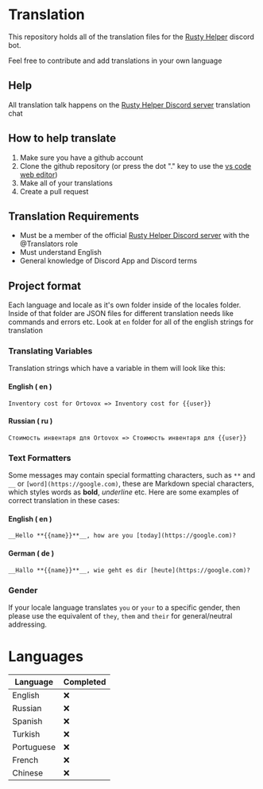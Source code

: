 # Translation

This repository holds all of the translation files for the [Rusty Helper](https://top.gg/bot/708645572906844190) discord bot.

Feel free to contribute and add translations in your own language

## Help

All translation talk happens on the [Rusty Helper Discord server](https://discord.gg/78rdzbPMpP) translation chat

## How to help translate

1. Make sure you have a github account
2. Clone the github repository (or press the dot "." key to use the [vs code web editor](https://github.dev/Rusty-Helper/translations))
3. Make all of your translations
4. Create a pull request

## Translation Requirements

* Must be a member of the official [Rusty Helper Discord server](https://discord.gg/78rdzbPMpP) with the @Translators role
* Must understand English
* General knowledge of Discord App and Discord terms

## Project format

Each language and locale as it's own folder inside of the locales folder. Inside of that folder are JSON files for different translation needs like commands and errors etc. Look at `en` folder for all of the english strings for translation

### Translating Variables

Translation strings which have a variable in them will look like this:

#### English ( en )
```
Inventory cost for Ortovox => Inventory cost for {{user}}
```

#### Russian ( ru )
```
Стоимость инвентаря для Ortovox => Стоимость инвентаря для {{user}}
```

### Text Formatters

Some messages may contain special formatting characters, such as `**` and `__` or `[word](https://google.com)`, these are Markdown special characters, which styles words as **bold**, _underline_ etc. Here are some examples of correct translation in these cases:

#### English ( en )
```
__Hello **{{name}}**__, how are you [today](https://google.com)?
```

#### German ( de )
```
__Hallo **{{name}}**__, wie geht es dir [heute](https://google.com)?
```

### Gender

If your locale language translates `you` or `your` to a specific gender, then please use the equivalent of `they`, `them` and `their` for general/neutral addressing.

# Languages

| Language   | Completed |
|------------|-----------|
| English    | ❌       |
| Russian    | ❌       |
| Spanish    | ❌       |
| Turkish    | ❌       |
| Portuguese | ❌       |
| French     | ❌       |
| Chinese    | ❌       |